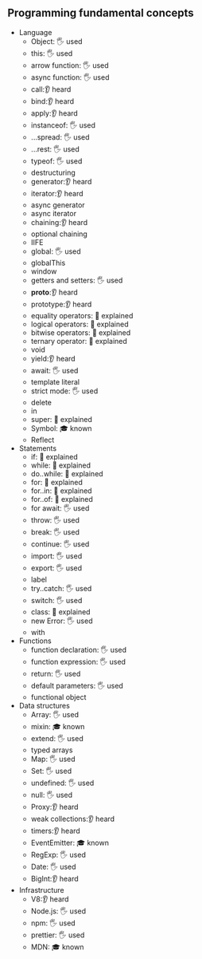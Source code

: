 ## Programming fundamental concepts

- Language
  - Object: 🖐️ used
  - this: 🖐️ used
  - arrow function: 🖐️ used
  - async function: 🖐️ used
  - call:👂 heard
  - bind:👂 heard
  - apply:👂 heard
  - instanceof: 🖐️ used
  - ...spread: 🖐️ used
  - ...rest: 🖐️ used
  - typeof: 🖐️ used
  - destructuring
  - generator:👂 heard
  - iterator:👂 heard
  - async generator
  - async iterator
  - chaining:👂 heard
  - optional chaining
  - IIFE
  - global: 🖐️ used
  - globalThis
  - window
  - getters and setters: 🖐️ used
  - __proto__:👂 heard
  - prototype:👂 heard
  - equality operators: 🙋 explained
  - logical operators: 🙋 explained
  - bitwise operators: 🙋 explained
  - ternary operator: 🙋 explained
  - void
  - yield:👂 heard
  - await: 🖐️ used
  - template literal
  - strict mode: 🖐️ used
  - delete
  - in
  - super: 🙋 explained
  - Symbol: 🎓 known
  - Reflect
- Statements
  - if: 🙋 explained
  - while: 🙋 explained
  - do..while: 🙋 explained
  - for: 🙋 explained
  - for..in: 🙋 explained
  - for..of: 🙋 explained
  - for await: 🖐️ used
  - throw: 🖐️ used
  - break: 🖐️ used
  - continue: 🖐️ used
  - import: 🖐️ used
  - export: 🖐️ used
  - label
  - try..catch: 🖐️ used
  - switch: 🖐️ used
  - class: 🙋 explained
  - new Error: 🖐️ used
  - with
- Functions
  - function declaration: 🖐️ used
  - function expression: 🖐️ used
  - return: 🖐️ used
  - default parameters: 🖐️ used
  - functional object
- Data structures
  - Array: 🖐️ used
  - mixin: 🎓 known
  - extend: 🖐️ used
  - typed arrays
  - Map: 🖐️ used
  - Set: 🖐️ used
  - undefined: 🖐️ used
  - null: 🖐️ used
  - Proxy:👂 heard
  - weak collections:👂 heard
  - timers:👂 heard
  - EventEmitter: 🎓 known
  - RegExp: 🖐️ used
  - Date: 🖐️ used
  - BigInt:👂 heard
- Infrastructure
  - V8:👂 heard
  - Node.js: 🖐️ used
  - npm: 🖐️ used
  - prettier: 🖐️ used
  - MDN: 🎓 known
